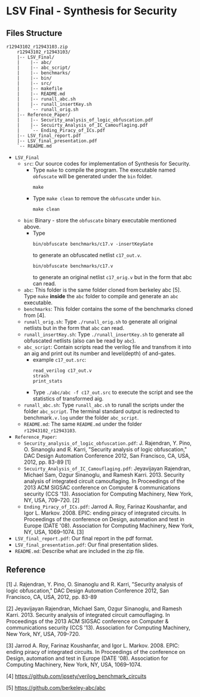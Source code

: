 # LSV Final - Synthesis for Security

## Files Structure

    r12943102_r12943103.zip
        r12943102_r12943103/
        |-- LSV_Final/
        |    |-- abc/
        |    |-- abc_script/
        |    |-- benchmarks/
        |    |-- bin/
        |    |-- src/
        |    |-- makefile
        |    |-- README.md
        |    |-- runall_abc.sh
        |    |-- runall_insertKey.sh
        |    `-- runall_orig.sh
        |-- Reference_Paper/
        |    |-- Security_analysis_of_logic_obfuscation.pdf
        |    |-- Secuirty_Analysis_of_IC_Camouflaging.pdf
        |    `-- Ending_Piracy_of_ICs.pdf
        |-- LSV_final_report.pdf
        |-- LSV_final_presentation.pdf
        `-- README.md

- `LSV_Final`
    - `src`: Our source codes for implementation of Synthesis for Security.
        - Type `make` to compile the program. The executable named `obfuscate` will be generated under the `bin` folder.
            ```
            make
            ``` 
        - Type `make clean` to remove the `obfuscate` under `bin`.
            ```
            make clean
            ```
    - `bin`: Binary - store the `obfuscate` binary executable mentioned above.
        - Type 
            ```
            bin/obfuscate benchmarks/c17.v -insertKeyGate
            ```
            to generate an obfuscated netlist `c17_out.v`.
            ```
            bin/obfuscate benchmarks/c17.v
            ```
            to generate an original netlist `c17_orig.v` but in the form that abc can read.
    - `abc`: This folder is the same folder cloned from berkeley abc [5]. Type `make` **inside** the `abc` folder to compile and generate an `abc` executable.
    - `benchmarks`: This folder contains the some of the benchmarks cloned from [4].
    - `runall_orig.sh`: Type `./runall_orig.sh` to generate all original netlists but in the form that `abc` can read.
    - `runall_insertKey.sh`: Type `./runall_insertKey.sh` to generate all obfuscated netlists (also can  be read by `abc`).
    - `abc_script`: Contain scripts read the verilog file and transfrom it into an aig and print out its number and level(depth) of and-gates.
        - example `c17_out.src`:
            ```
            read_verilog c17_out.v
            strash
            print_stats
            ```
        - Type `./abc/abc -f c17_out.src` to execute the script and see the statistics of transformed aig.
    - `runall_abc.sh`: Type `runall_abc.sh` to runall the scripts under the folder `abc_script`. The terminal standard output is redirected to benchmark`.v.log` under the folder `abc_script`.
    - `README.md`: The same `README.md` under the folder `r12943102_r12943103`.
- `Reference_Paper`:
    - `Security_analysis_of_logic_obfuscation.pdf`: J. Rajendran, Y. Pino, O. Sinanoglu and R. Karri, "Security analysis of logic obfuscation," DAC Design Automation Conference 2012, San Francisco, CA, USA, 2012, pp. 83-89 [1]
    - `Secuirty_Analysis_of_IC_Camouflaging.pdf`: Jeyavijayan Rajendran, Michael Sam, Ozgur Sinanoglu, and Ramesh Karri. 2013. Security analysis of integrated circuit camouflaging. In Proceedings of the 2013 ACM SIGSAC conference on Computer & communications security (CCS '13). Association for Computing Machinery, New York, NY, USA, 709–720. [2]
    - `Ending_Piracy_of_ICs.pdf`: Jarrod A. Roy, Farinaz Koushanfar, and Igor L. Markov. 2008. EPIC: ending piracy of integrated circuits. In Proceedings of the conference on Design, automation and test in Europe (DATE '08). Association for Computing Machinery, New York, NY, USA, 1069–1074. [3]
- `LSV_final_report.pdf`: Our final report in the pdf format.
- `LSV_final_presentation.pdf`: Our final presentation slides.
- `README.md`: Describe what are included in the zip file.
    
## Reference

[1] J. Rajendran, Y. Pino, O. Sinanoglu and R. Karri, "Security analysis of logic obfuscation," DAC Design Automation Conference 2012, San Francisco, CA, USA, 2012, pp. 83-89

[2] Jeyavijayan Rajendran, Michael Sam, Ozgur Sinanoglu, and Ramesh Karri. 2013. Security analysis of integrated circuit camouflaging. In Proceedings of the 2013 ACM SIGSAC conference on Computer & communications security (CCS '13). Association for Computing Machinery, New York, NY, USA, 709–720.

[3] Jarrod A. Roy, Farinaz Koushanfar, and Igor L. Markov. 2008. EPIC: ending piracy of integrated circuits. In Proceedings of the conference on Design, automation and test in Europe (DATE '08). Association for Computing Machinery, New York, NY, USA, 1069–1074.

[4] https://github.com/jpsety/verilog_benchmark_circuits

[5] https://github.com/berkeley-abc/abc
